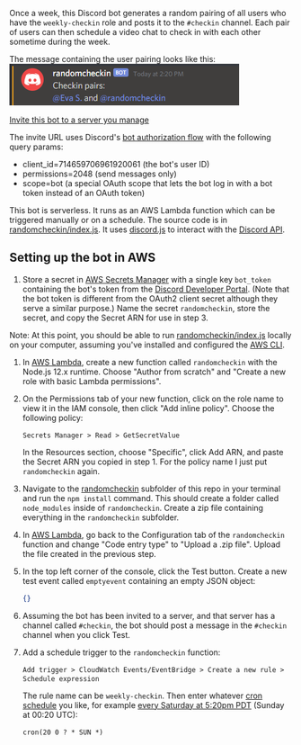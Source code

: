 Once a week, this Discord bot generates a random pairing of all users who have
the `weekly-checkin` role and posts it to the `#checkin` channel. Each pair of
users can then schedule a video chat to check in with each other sometime
during the week.

The message containing the user pairing looks like this:
![Example pairing message](message_screenshot.png)

[Invite this bot to a server you manage](https://discord.com/api/oauth2/authorize?client_id=714659706961920061&permissions=2048&scope=bot)

The invite URL uses Discord's [bot authorization flow](https://discord.com/developers/docs/topics/oauth2#bot-authorization-flow) with the following query params:
- client_id=714659706961920061 (the bot's user ID)
- permissions=2048 (send messages only)
- scope=bot (a special OAuth scope that lets the bot log in with a bot token
instead of an OAuth token)

This bot is serverless. It runs as an AWS Lambda function which can be
triggered manually or on a schedule. The source code is in
[randomcheckin/index.js](randomcheckin/index.js). It uses
[discord.js](https://discord.js.org/) to interact with the
[Discord API](https://discord.com/developers/docs/intro).

## Setting up the bot in AWS
1. Store a secret in [AWS Secrets Manager](https://us-west-1.console.aws.amazon.com/secretsmanager/home?region=us-west-1#/home)
with a single key `bot_token` containing the bot's token from the
[Discord Developer Portal](https://discord.com/developers/applications/).
(Note that the bot token is different from the OAuth2 client secret although they serve a similar purpose.) Name the secret `randomcheckin`, store the secret,
and copy the Secret ARN for use in step 3.

Note: At this point, you should be able to run
[randomcheckin/index.js](randomcheckin/index.js)
locally on your computer, assuming you've installed and configured the
[AWS CLI](https://aws.amazon.com/cli/).

1. In [AWS Lambda](https://us-west-1.console.aws.amazon.com/lambda/home?region=us-west-1#/), create a new function called `randomcheckin` with the
Node.js 12.x runtime. Choose "Author from scratch" and "Create a new role with
basic Lambda permissions".

1. On the Permissions tab of your new function, click on the role name to view
it in the IAM console, then click "Add inline policy". Choose the following
policy:
    ```
    Secrets Manager > Read > GetSecretValue
    ```
    In the Resources section, choose "Specific", click Add ARN, and paste the
    Secret ARN you copied in step 1. For the policy name I just put
    `randomcheckin` again.

1. Navigate to the [randomcheckin](randomcheckin) subfolder of this repo in
your terminal and run the `npm install` command. This should create a folder
called `node_modules` inside of `randomcheckin`. Create a zip file containing
everything in the `randomcheckin` subfolder.

1. In [AWS Lambda](https://us-west-1.console.aws.amazon.com/lambda/home?region=us-west-1#/),
go back to the Configuration tab of the `randomcheckin` function and change
"Code entry type" to "Upload a .zip file". Upload the file created in the
previous step.

1. In the top left corner of the console, click the Test button. Create a new
test event called `emptyevent` containing an empty JSON object:
    ```json
    {}
    ```

1. Assuming the bot has been invited to a server, and that server has a
channel called `#checkin`, the bot should post a message in the `#checkin`
channel when you click Test.

1. Add a schedule trigger to the `randomcheckin` function:
    ```
    Add trigger > CloudWatch Events/EventBridge > Create a new rule > Schedule expression
    ```

    The rule name can be `weekly-checkin`. Then enter whatever [cron schedule](https://crontab.guru/)
    you like, for example [every Saturday at 5:20pm PDT](https://crontab.guru/#20_0_*_*_SUN)
    (Sunday at 00:20 UTC):
    ```
    cron(20 0 ? * SUN *)
    ```
